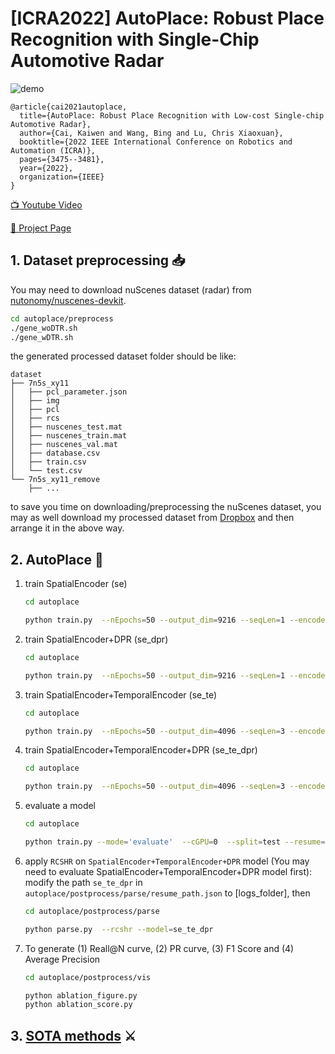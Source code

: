 # [ICRA2022] AutoPlace: Robust Place Recognition with Single-Chip Automotive Radar
![demo](demo.gif)

```shell
@article{cai2021autoplace,
  title={AutoPlace: Robust Place Recognition with Low-cost Single-chip Automotive Radar},
  author={Cai, Kaiwen and Wang, Bing and Lu, Chris Xiaoxuan},
  booktitle={2022 IEEE International Conference on Robotics and Automation (ICRA)},
  pages={3475--3481},
  year={2022},
  organization={IEEE}  
}
```
[📺 Youtube Video](https://www.youtube.com/watch?v=d_-ZYJhgGIk)

[📖 Project Page](https://www.csc.liv.ac.uk/~ramdrop/autoplace.html)

## 1. Dataset preprocessing 📥

You may need to download nuScenes dataset (radar) from [nutonomy/nuscenes-devkit](https://github.com/nutonomy/nuscenes-devkit).

```bash
cd autoplace/preprocess
./gene_woDTR.sh
./gene_wDTR.sh
```
the generated processed dataset folder should be like:
```
dataset
├── 7n5s_xy11
│   ├── pcl_parameter.json
│   ├── img
│   ├── pcl
│   ├── rcs
│   ├── nuscenes_test.mat
│   ├── nuscenes_train.mat
│   ├── nuscenes_val.mat
│   ├── database.csv
│   ├── train.csv
│   └── test.csv
└── 7n5s_xy11_remove
    ├── ...
```
to save you time on downloading/preprocessing the nuScenes dataset, you may as well download my processed dataset from [Dropbox](https://www.dropbox.com/s/yaqn1qa48ot4s9g/dataset.zip?dl=0) and then arrange it in the above way.

## 2. AutoPlace 🚗
1. train SpatialEncoder (se)
    ```bash
    cd autoplace

    python train.py  --nEpochs=50 --output_dim=9216 --seqLen=1 --encoder_dim=256 --net=autoplace --logsPath=logs_autoplace --cGPU=0 --split=val --imgDir='dataset/7n5s_xy11/img' --structDir='dataset/7n5s_xy11'
    ```

2. train SpatialEncoder+DPR (se_dpr)
    ```bash
    cd autoplace

    python train.py  --nEpochs=50 --output_dim=9216 --seqLen=1 --encoder_dim=256 --net=autoplace --logsPath=logs_autoplace --cGPU=0 --split=val --imgDir='dataset/7n5s_xy11_removal/img' --structDir='dataset/7n5s_xy11'
    ```
3. train SpatialEncoder+TemporalEncoder (se_te)

    ```bash
    cd autoplace

    python train.py  --nEpochs=50 --output_dim=4096 --seqLen=3 --encoder_dim=256 --net=autoplace --logsPath=logs_autoplace --cGPU=0 --split=val --imgDir='dataset/7n5s_xy11/img' --structDir='dataset/7n5s_xy11'
    ```

4. train SpatialEncoder+TemporalEncoder+DPR (se_te_dpr)

    ```bash
    cd autoplace

    python train.py  --nEpochs=50 --output_dim=4096 --seqLen=3 --encoder_dim=256 --net=autoplace --logsPath=logs_autoplace --cGPU=0 --split=val --imgDir='dataset/7n5s_xy11_removal/img' --structDir='dataset/7n5s_xy11'

    ```

5. evaluate a model
    ```bash
    cd autoplace

    python train.py --mode='evaluate'  --cGPU=0  --split=test --resume=[logs_folder]
    ```

6. apply `RCSHR` on `SpatialEncoder+TemporalEncoder+DPR` model (You may need to evaluate SpatialEncoder+TemporalEncoder+DPR model first): modify the path `se_te_dpr` in `autoplace/postprocess/parse/resume_path.json` to [logs_folder], then
    ```bash
    cd autoplace/postprocess/parse 

    python parse.py  --rcshr --model=se_te_dpr
    ```

7. To generate (1) Reall@N curve, (2) PR curve, (3) F1 Score and (4) Average Precision
    ```bash
    cd autoplace/postprocess/vis

    python ablation_figure.py 
    python ablation_score.py 
    ```

## 3. [SOTA methods](https://github.com/ramdrop/AutoPlace/blob/main/SOTA.md) ⚔




